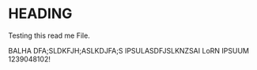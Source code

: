 # HEADING 

Testing this read me File. 


BALHA DFA;SLDKFJH;ASLKDJFA;S
IPSULASDFJSLKNZSAI LoRN IPSUUM 1239048102!
